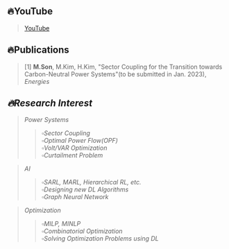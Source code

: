<!--
<p align="center">
<img src="https://img.shields.io/badge/Python-3776AB?style=flat&logo=Python&logoColor=white"/>
<img src="https://img.shields.io/badge/Pytorch-EE4C2C?style=flat&logo=Pytorch&logoColor=white"/>
<img src="https://img.shields.io/badge/Matlab-blue?style=flat=Pytorch&logoColor=white"/>
<img src="https://img.shields.io/badge/Simulink-orange?style=flat=Pytorch&logoColor=white"/>
</p>



-->




## 🔥YouTube
> <a href="https://www.youtube.com/channel/UC2wGcGfyIlqW2N8MZVKd6SA">YouTube</a> <br/>

## 🔥Publications
> [1] **M.Son**, M.Kim, H.Kim, "Sector Coupling for the Transition towards Carbon-Neutral Power Systems"(to be submitted in Jan. 2023), <I>Energies<I/>



## 🔥Research Interest
> Power Systems
>> ▫️Sector Coupling<br/>
>> ▫️Optimal Power Flow(OPF)<br/>
>> ▫️Volt/VAR Optimization<br/>
>> ▫️Curtailment Problem

> AI
>> ▫️SARL, MARL, Hierarchical RL, etc.<br/>
>> ▫️Designing new DL Algorithms<br/>
>> ▫️Graph Neural Network<br/>

> Optimization
>> ▫️MILP, MINLP<br/>
>> ▫️Combinatorial Optimization<br/>
>> ▫️Solving Optimization Problems using DL


<!--
**powerflow77/powerflow77** is a ✨ _special_ ✨ repository because its `README.md` (this file) appears on your GitHub profile.


유튜브
> https://www.youtube.com/channel/UC2wGcGfyIlqW2N8MZVKd6SA<br/>

마크다운
https://powerflow77.github.io/

Here are some ideas to get you started:

- 🔭 I’m currently working on ...
- 🌱 I’m currently learning ...
- 👯 I’m looking to collaborate on ...
- 🤔 I’m looking for help with ...
- 💬 Ask me about ...
- 📫 How to reach me: ...
- 😄 Pronouns: ...
- ⚡ Fun fact: ...
-->
